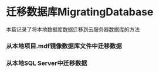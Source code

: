 # 迁移数据库MigratingDatabase
本篇记录了将本地数据库数据迁移到云服务器数据库的方法

### 从本地项目.mdf镜像数据库文件中迁移数据


### 从本地SQL Server中迁移数据
